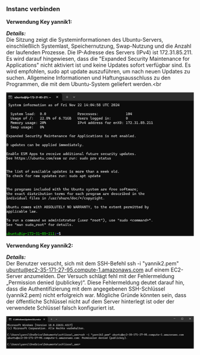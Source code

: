 ### Instanc verbinden

**Verwendung Key yannik1:**<br>

***Details:***<br>
Die Sitzung zeigt die Systeminformationen des Ubuntu-Servers, einschließlich Systemlast, Speichernutzung, Swap-Nutzung und die Anzahl der laufenden Prozesse.
Die IP-Adresse des Servers (IPv4) ist 172.31.85.211.
Es wird darauf hingewiesen, dass die "Expanded Security Maintenance for Applications" nicht aktiviert ist und keine Updates sofort verfügbar sind.
Es wird empfohlen, sudo apt update auszuführen, um nach neuen Updates zu suchen.
Allgemeine Informationen und Haftungsausschluss zu den Programmen, die mit dem Ubuntu-System geliefert werden.<br
>
![Bild Arbeitsspeicher](yannik1.png)

**Verwendung Key yannik2:**<br>

***Details:***<br>
Der Benutzer versucht, sich mit dem SSH-Befehl ssh -i "yannik2.pem" ubuntu@ec2-35-171-27-95.compute-1.amazonaws.com auf einem EC2-Server anzumelden.
Der Versuch schlägt fehl mit der Fehlermeldung „Permission denied (publickey)“.
Diese Fehlermeldung deutet darauf hin, dass die Authentifizierung mit dem angegebenen SSH-Schlüssel (yannik2.pem) nicht erfolgreich war. Mögliche Gründe könnten sein, dass der öffentliche Schlüssel nicht auf dem Server hinterlegt ist oder der verwendete Schlüssel falsch konfiguriert ist.<br>
>
![Bild Arbeitsspeicher](yannik2.png)
